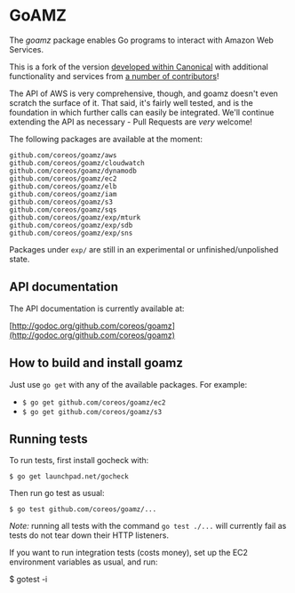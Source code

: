 # GoAMZ

The _goamz_ package enables Go programs to interact with Amazon Web Services.

This is a fork of the version [developed within Canonical](https://wiki.ubuntu.com/goamz) with additional functionality and services from [a number of contributors](https://github.com/coreos/goamz/contributors)!

The API of AWS is very comprehensive, though, and goamz doesn't even scratch the surface of it. That said, it's fairly well tested, and is the foundation in which further calls can easily be integrated. We'll continue extending the API as necessary - Pull Requests are _very_ welcome!

The following packages are available at the moment:

```
github.com/coreos/goamz/aws
github.com/coreos/goamz/cloudwatch
github.com/coreos/goamz/dynamodb
github.com/coreos/goamz/ec2
github.com/coreos/goamz/elb
github.com/coreos/goamz/iam
github.com/coreos/goamz/s3
github.com/coreos/goamz/sqs
github.com/coreos/goamz/exp/mturk
github.com/coreos/goamz/exp/sdb
github.com/coreos/goamz/exp/sns
```

Packages under `exp/` are still in an experimental or unfinished/unpolished state.

## API documentation

The API documentation is currently available at:

[http://godoc.org/github.com/coreos/goamz](http://godoc.org/github.com/coreos/goamz)

## How to build and install goamz

Just use `go get` with any of the available packages. For example:

* `$ go get github.com/coreos/goamz/ec2`
* `$ go get github.com/coreos/goamz/s3`

## Running tests

To run tests, first install gocheck with:

`$ go get launchpad.net/gocheck`

Then run go test as usual:

`$ go test github.com/coreos/goamz/...`

_Note:_ running all tests with the command `go test ./...` will currently fail as tests do not tear down their HTTP listeners.

If you want to run integration tests (costs money), set up the EC2 environment variables as usual, and run:

$ gotest -i
